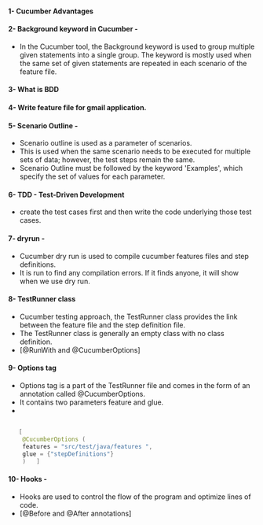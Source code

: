 #### 1- Cucumber Advantages

#### 2- Background keyword in Cucumber -
- In the Cucumber tool, the Background keyword is used to group multiple given statements into a single group. The keyword is mostly used when the same set of given statements are repeated in each scenario of the feature file.

#### 3- What is BDD

#### 4- Write feature file for gmail application.

#### 5-  Scenario Outline -
  - Scenario outline is used as a parameter of scenarios.
  - This is used when the same scenario needs to be executed for multiple sets of data; however, the test steps remain the same.
  - Scenario Outline must be followed by the keyword 'Examples', which specify the set of values for each parameter.

#### 6- TDD - Test-Driven Development
  - create the test cases first and then write the code underlying those test cases.

#### 7- dryrun -
  - Cucumber dry run is used to compile cucumber features files and step definitions.
  - It is run to find any compilation errors. If it finds anyone, it will show when we use dry run.

#### 8- TestRunner class
  - Cucumber testing approach, the TestRunner class provides the link between the feature file and the step definition file. 
  - The TestRunner class is generally an empty class with no class definition. 
  - [@RunWith and @CucumberOptions]

#### 9- Options tag 
- Options tag is a part of the TestRunner file and comes in the form of an annotation called @CucumberOptions.
- It contains two parameters feature and glue.
- 
```java

   [
	@CucumberOptions (  
	features = "src/test/java/features ",  
	glue = {"stepDefinitions"}  
	)   ]
```
  

#### 10- Hooks - 
  - Hooks are used to control the flow of the program and optimize lines of code.
  - [@Before and @After annotations]
